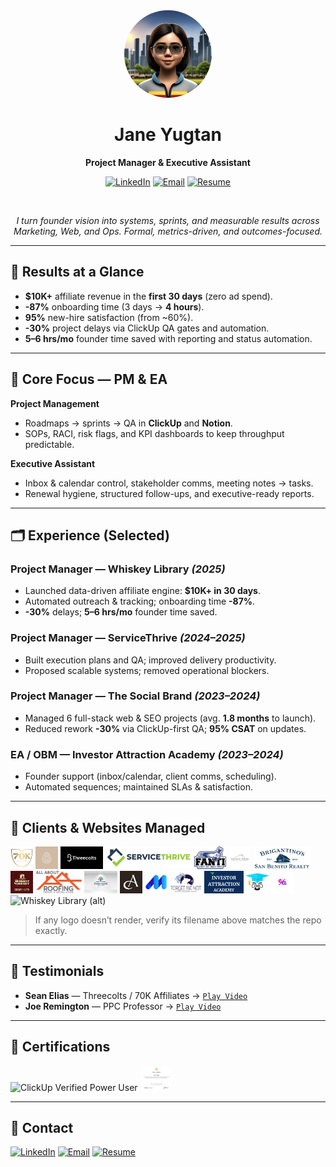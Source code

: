 <div align="center">

  <img src="profile.jpg" alt="Jane Yugtan" width="140" height="140" style="border-radius:50%;object-fit:cover;" />

  # **Jane Yugtan**
  **Project Manager & Executive Assistant**

  [![LinkedIn](https://img.shields.io/badge/LinkedIn-Connect-0f4c75?logo=linkedin&logoColor=white)](https://www.linkedin.com/in/jyugtan/)
  [![Email](https://img.shields.io/badge/Email-yugtanlynette%40gmail.com-1a1a2e?logo=gmail&logoColor=white)](mailto:yugtanlynette@gmail.com)
  [![Resume](https://img.shields.io/badge/Resume-Download-0f4c75?logo=adobeacrobatreader&logoColor=white)](./Jane%20Yugtan-2025%20(1).pdf)

  <br/>

  *I turn founder vision into systems, sprints, and measurable results across Marketing, Web, and Ops. Formal, metrics-driven, and outcomes-focused.*

</div>

---

## 🔎 Results at a Glance
- **$10K+** affiliate revenue in the **first 30 days** (zero ad spend).
- **-87%** onboarding time (3 days → **4 hours**).
- **95%** new-hire satisfaction (from ~60%).
- **-30%** project delays via ClickUp QA gates and automation.
- **5–6 hrs/mo** founder time saved with reporting and status automation.

---

## 🧭 Core Focus — PM & EA
**Project Management**
- Roadmaps → sprints → QA in **ClickUp** and **Notion**.
- SOPs, RACI, risk flags, and KPI dashboards to keep throughput predictable.

**Executive Assistant**
- Inbox & calendar control, stakeholder comms, meeting notes → tasks.
- Renewal hygiene, structured follow-ups, and executive-ready reports.

---

## 🗂 Experience (Selected)
### Project Manager — **Whiskey Library** *(2025)*
- Launched data-driven affiliate engine: **$10K+ in 30 days**.
- Automated outreach & tracking; onboarding time **-87%**.
- **-30%** delays; **5–6 hrs/mo** founder time saved.

### Project Manager — **ServiceThrive** *(2024–2025)*
- Built execution plans and QA; improved delivery productivity.
- Proposed scalable systems; removed operational blockers.

### Project Manager — **The Social Brand** *(2023–2024)*
- Managed 6 full-stack web & SEO projects (avg. **1.8 months** to launch).
- Reduced rework **-30%** via ClickUp-first QA; **95% CSAT** on updates.

### EA / OBM — **Investor Attraction Academy** *(2023–2024)*
- Founder support (inbox/calendar, client comms, scheduling).
- Automated sequences; maintained SLAs & satisfaction.

---

## 🤝 Clients & Websites Managed
<p align="left">
  <img src="70KLOGO.webp" height="36" alt="70K Affiliates"/>
  <img src="dreamindigitallogo.jpeg" height="36" alt="Dream in Digital"/>
  <img src="threecoltslogo.png" height="36" alt="Threecolts"/>
  <img src="servicethrivelogo.png" height="36" alt="ServiceThrive"/>
  <img src="Fanti-sewer-and-drain-pros-retina.png" height="36" alt="Fanti Sewer & Drain Pros"/>
  <img src="MW-logo.png" height="36" alt="Morgan White Window Coverings"/>
  <img src="san-benito-realty-hollister-ca.webp" height="36" alt="San Benito Realty"/>
  <img src="WL-LOGO.webp" height="36" alt="Whiskey Library"/>
  <img src="AA-ROOFING-LOGO-02.png" height="36" alt="AA Roofing"/>
  <img src="highlandfarmparklogo.jpg" height="36" alt="Highland Farm Park"/>
  <img src="audaciouslyagencylogo.png" height="36" alt="Audaciously Agency"/>
  <img src="marketingmeca.jpeg" height="36" alt="Marketing Meca"/>
  <img src="cropped-Forget-Me-Not-02.png" height="36" alt="Forget Me Not"/>
  <img src="IAAlogo.png" height="36" alt="Investor Attraction Academy"/>
  <img src="PPCLOGO.jpeg" height="36" alt="PPC (alt logo)"/>
  <img src="ealogo.png" height="36" alt="EA (brand asset)"/>
  <img src="White_WL_Logo.avif" height="36" alt="Whiskey Library (alt)"/>
</p>

> If any logo doesn’t render, verify its filename above matches the repo exactly.

---

## 🎥 Testimonials
- **Sean Elias** — Threecolts / 70K Affiliates → [`Play Video`](./Sean%20Elias-TestimonialVideo.mp4)  
- **Joe Remington** — PPC Professor → [`Play Video`](./Joe-Remington-TestimonialVideo.mp4)

---

## 🏅 Certifications
<p align="left">
  <img src="verified power user v3_1.png" height="40" alt="ClickUp Verified Power User"/>
  <img src="HubSpot%20(1).png" height="40" alt="HubSpot SEO Certification"/>
</p>

---

## 💬 Contact
[![LinkedIn](https://img.shields.io/badge/LinkedIn-Connect-0f4c75?logo=linkedin&logoColor=white)](https://www.linkedin.com/in/jyugtan/)
[![Email](https://img.shields.io/badge/Email-yugtanlynette%40gmail.com-1a1a2e?logo=gmail&logoColor=white)](mailto:yugtanlynette@gmail.com)
[![Resume](https://img.shields.io/badge/Resume-Download-0f4c75?logo=adobeacrobatreader&logoColor=white)](./Jane%20Yugtan-2025%20(1).pdf)

